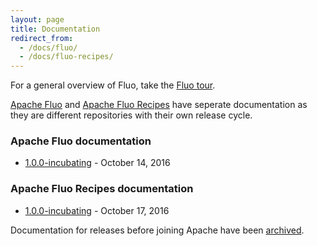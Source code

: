 ```yaml
---
layout: page
title: Documentation
redirect_from: 
  - /docs/fluo/
  - /docs/fluo-recipes/
---
```


For a general overview of Fluo, take the [Fluo tour](/tour/).

[Apache Fluo] and [Apache Fluo Recipes] have seperate documentation as they are different repositories with their own release cycle.

### Apache Fluo documentation

* [1.0.0-incubating][fluo-1.0] - October 14, 2016

### Apache Fluo Recipes documentation

* [1.0.0-incubating][recipes-1.0] - October 17, 2016

Documentation for releases before joining Apache have been [archived](archive).

[Apache Fluo]: https://github.com/apache/fluo
[Apache Fluo Recipes]: https://github.com/apache/fluo-recipes
[fluo-1.0]: /docs/fluo/1.0.0-incubating/
[recipes-1.0]: /docs/fluo-recipes/1.0.0-incubating/
